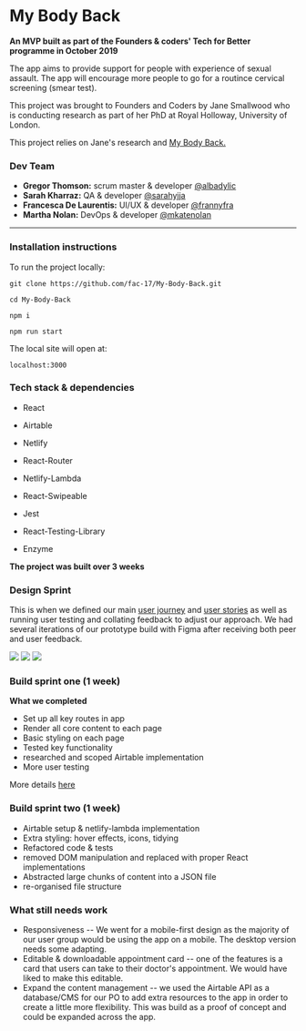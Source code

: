 # My Body Back

**An MVP built as part of the Founders & coders' Tech for Better programme in October 2019**

The app aims to provide support for people with experience of sexual assault. The app will encourage more people to go for a routince cervical screening (smear test).

This project was brought to Founders and Coders by Jane Smallwood who is conducting research as part of her PhD at Royal Holloway, University of London.

This project relies on Jane's research and [My Body Back.](http://www.mybodybackproject.com)

### Dev Team

- **Gregor Thomson:** scrum master & developer [@albadylic](https://github.com/Albadylic)
- **Sarah Kharraz:** QA & developer [@sarahyjja](https://github.com/sarahyjja)
- **Francesca De Laurentis:** UI/UX & developer [@frannyfra](https://github.com/frannyfra)
- **Martha Nolan:** DevOps & developer [@mkatenolan](https://github.com/mkatenolan)

---

### Installation instructions

To run the project locally:

```
git clone https://github.com/fac-17/My-Body-Back.git

cd My-Body-Back

npm i

npm run start

```

The local site will open at:

```
localhost:3000
```
### Tech stack & dependencies 

* React 
* Airtable 
* Netlify 

* React-Router
* Netlify-Lambda
* React-Swipeable 
* Jest 
* React-Testing-Library
* Enzyme 


**The project was built over 3 weeks** 

### Design Sprint 

This is when we defined our main [user journey](https://github.com/fac-17/My-Body-Back/wiki/User-Journey) and [user stories](https://github.com/fac-17/My-Body-Back/wiki/User-Stories) as well as running user testing and collating feedback to adjust our approach. We had several iterations of our prototype build with Figma after receiving both peer and user feedback. 

![](https://i.imgur.com/HwhbOzZ.png)
![](https://i.imgur.com/4FJExsn.png)
![](https://i.imgur.com/AGNNltS.png)

### Build sprint one (1 week)

**What we completed** 

* Set up all key routes in app 
* Render all core content to each page 
* Basic styling on each page 
* Tested key functionality 
* researched and scoped Airtable implementation
* More user testing 

More details [here](https://github.com/fac-17/My-Body-Back/wiki/Build-Sprint-1)

### Build sprint two (1 week)

* Airtable setup & netlify-lambda implementation 
* Extra styling: hover effects, icons, tidying 
* Refactored code & tests
* removed DOM manipulation and replaced with proper React implementations 
* Abstracted large chunks of content into a JSON file 
* re-organised file structure 


### What still needs work

* Responsiveness -- We went for a mobile-first design as the majority of our user group would be using the app on a mobile. The desktop version needs some adapting. 
* Editable & downloadable appointment card -- one of the features is a card that users can take to their doctor's appointment. We would have liked to make this editable. 
* Expand the content management -- we used the Airtable API as a database/CMS for our PO to add extra resources to the app in order to create a little more flexibility. This was build as a proof of concept and could be expanded across the app. 


